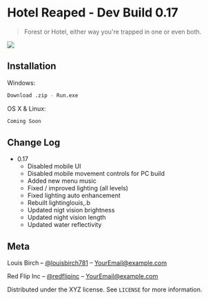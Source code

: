 # Hotel Reaped - Dev Build 0.17
> Forest or Hotel, either way you're trapped in one or even both.



![](header.png)

## Installation

Windows:

```sh
Download .zip - Run.exe
```

OS X & Linux:

```sh
Coming Soon
```

## Change Log

* 0.17
    * Disabled mobile UI
    * Disabled mobile movement controls for PC build
	* Added new menu music
    * Fixed / improved lighting (all levels)
    * Fixed lighting auto enhancement
    * Rebuilt lightinglouis,.b
	* Updated nigt vision brightness
    * Updated night vision length
    * Updated water reflectivity

## Meta

Louis Birch – [@louisbirch781](https://twitter.com/louisbirch781) – YourEmail@example.com

Red Flip Inc – [@redflipinc](https://twitter.com/redflipinc) – YourEmail@example.com

Distributed under the XYZ license. See ``LICENSE`` for more information.
